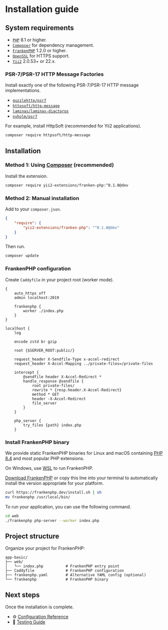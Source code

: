 # Installation guide

## System requirements

- [`PHP`](https://www.php.net/downloads) 8.1 or higher.
- [`Composer`](https://getcomposer.org/download/) for dependency management.
- [`FrankenPHP`](https://github.com/dunglas/frankenphp) 1.2.0 or higher.
- [`OpenSSL`](https://www.openssl.org/) for HTTPS support.
- [`Yii2`](https://github.com/yiisoft/yii2) 2.0.53+ or 22.x.

### PSR-7/PSR-17 HTTP Message Factories

Install exactly one of the following PSR-7/PSR-17 HTTP message implementations.

- [`guzzlehttp/psr7`](https://github.com/guzzle/psr7)
- [`httpsoft/http-message`](https://github.com/httpsoft/http-message)
- [`laminas/laminas-diactoros`](https://github.com/laminas/laminas-diactoros)
- [`nyholm/psr7`](https://github.com/Nyholm/psr7)

For example, install HttpSoft (recommended for Yii2 applications).

```bash
composer require httpsoft/http-message
```

## Installation

### Method 1: Using [Composer](https://getcomposer.org/download/) (recommended)

Install the extension.

```bash
composer require yii2-extensions/franken-php:^0.1.0@dev
```

### Method 2: Manual installation

Add to your `composer.json`.

```json
{
    "require": {
        "yii2-extensions/franken-php": "^0.1.0@dev"
    }
}
```

Then run.

```bash
composer update
```

### FrankenPHP configuration

Create `Caddyfile` in your project root (worker mode).

```caddyfile
{
    auto_https off
    admin localhost:2019

    frankenphp {
        worker ./index.php
    }
}

localhost {
    log

    encode zstd br gzip

    root {$SERVER_ROOT:public/}

    request_header X-Sendfile-Type x-accel-redirect
    request_header X-Accel-Mapping ../private-files=/private-files

    intercept {
        @sendfile header X-Accel-Redirect *
        handle_response @sendfile {
            root private-files/
            rewrite * {resp.header.X-Accel-Redirect}
            method * GET
            header -X-Accel-Redirect
            file_server
        }
    }

    php_server {
        try_files {path} index.php
    }

```

### Install FrankenPHP binary

We provide static FrankenPHP binaries for Linux and macOS containing [PHP 8.4](https://www.php.net/releases/8.4/en.php) 
and most popular PHP extensions.

On Windows, use [WSL](https://learn.microsoft.com/windows/wsl/) to run FrankenPHP.

[Download FrankenPHP](https://github.com/php/frankenphp/releases) or copy this line into your terminal to automatically
install the version appropriate for your platform.

```bash
curl https://frankenphp.dev/install.sh | sh
mv frankenphp /usr/local/bin/
```

To run your application, you can use the following command.

```bash
cd web
./frankenphp php-server --worker index.php
```

## Project structure

Organize your project for FrankenPHP:

```text
app-basic/
├── web/
│   └── index.php          # FrankenPHP entry point
├── Caddyfile              # FrankenPHP configuration
├── frankenphp.yaml        # Alternative YAML config (optional)
└── frankenphp             # FrankenPHP binary
```

## Next steps

Once the installation is complete.

- ⚙️ [Configuration Reference](configuration.md)
- 🧪 [Testing Guide](testing.md)

